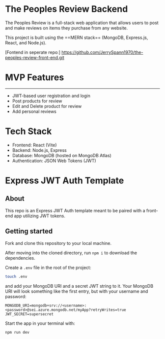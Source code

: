 # The Peoples Review Backend

The Peoples Review is a full-stack web application that allows users to post and make reviews on items they purchase from any website.

This project is built using the ==MERN stack== (MongoDB, Express.js, React, and Node.js).

[Fontend in seperate repo:] https://github.com/JerrySpann1970/the-peoples-review-front-end.git

# **MVP Features**
---
- JWT-based user registration and login
- Post products for review
- Edit and Delete product for review
- Add personal reviews

 # **Tech Stack**

- Frontend: React (Vite)
- Backend: Node.js, Express
- Database: MongoDB (hosted on MongoDB Atlas)
- Authentication: JSON Web Tokens (JWT)

# Express JWT Auth Template

## About

This repo is an Express JWT Auth template meant to be paired with a front-end app utilizing JWT tokens.

## Getting started

Fork and clone this repository to your local machine.

After moving into the cloned directory, run `npm i` to download the dependencies.

Create a `.env` file in the root of the project:

```bash
touch .env
```

and add your MongoDB URI and a secret JWT string to it. Your MongoDB URI will look something like the first entry, but with your username and password:

```plaintext
MONGODB_URI=mongodb+srv://<username>:<password>@sei.azure.mongodb.net/myApp?retryWrites=true
JWT_SECRET=supersecret
```

Start the app in your terminal with:

``` sh
npm run dev
```
